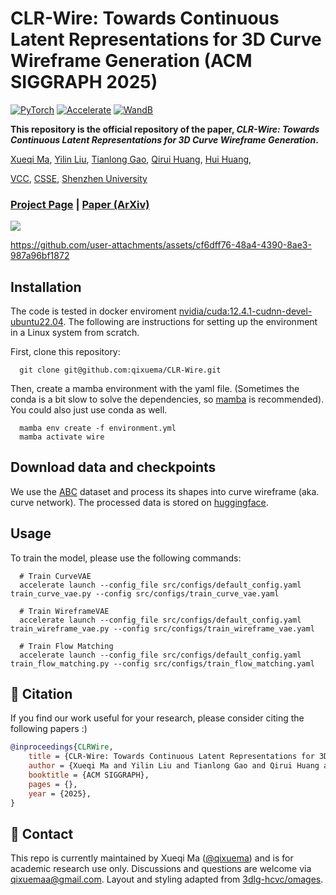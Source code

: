 
# CLR-Wire: Towards Continuous Latent Representations for 3D Curve Wireframe Generation (ACM SIGGRAPH 2025)

<a href="https://pytorch.org/"><img alt="PyTorch" src="https://img.shields.io/badge/PyTorch-EE4C2C?style=for-the-badge&logo=pytorch&logoColor=white"></a>
<a href="https://github.com/huggingface/accelerate"><img alt="Accelerate" src="https://img.shields.io/badge/Accelerate-ffd21e?style=for-the-badge&logo=Accelerate&logoColor=white"></a>
<a href="https://wandb.ai/site"><img alt="WandB" src="https://img.shields.io/badge/Weights_&_Biases-FFBE00?style=for-the-badge&logo=WeightsAndBiases&logoColor=white"></a>

**This repository is the official repository of the paper, *CLR-Wire: Towards Continuous Latent Representations for 3D Curve Wireframe Generation*.**

[Xueqi Ma](https://qixuema.github.io/),
[Yilin Liu](https://yilinliu77.github.io/),
[Tianlong Gao](https://github.com/Alone-gao/),
[Qirui Huang](https://scholar.google.com/citations?user=PWoil2gAAAAJ&hl=zh-CN),
[Hui Huang](https://vcc.tech/~huihuang),

[VCC](https://vcc.tech/),
[CSSE](https://csse.szu.edu.cn/),
[Shenzhen University](https://www.szu.edu.cn/)


### [Project Page](https://vcc.tech/research/2025/CLRWire) | [Paper (ArXiv)](https://www.arxiv.org/abs/2504.19174)


<img src='assets/teaser.png'/>


https://github.com/user-attachments/assets/cf6dff76-48a4-4390-8ae3-987a96bf1872


## Installation
The code is tested in docker enviroment [nvidia/cuda:12.4.1-cudnn-devel-ubuntu22.04](https://hub.docker.com/layers/nvidia/cuda/12.4.1-cudnn-devel-ubuntu22.04/images/sha256-0a1cb6e7bd047a1067efe14efdf0276352d5ca643dfd77963dab1a4f05a003a4).
The following are instructions for setting up the environment in a Linux system from scratch.

First, clone this repository:

      git clone git@github.com:qixuema/CLR-Wire.git

Then, create a mamba environment with the yaml file. (Sometimes the conda is a bit slow to solve the dependencies, so [mamba](https://mamba.readthedocs.io/en/latest/installation/mamba-installation.html) is recommended). You could also just use conda as well.

      mamba env create -f environment.yml
      mamba activate wire

## Download data and checkpoints

We use the [ABC](https://deep-geometry.github.io/abc-dataset/) dataset and process its shapes into curve wireframe (aka. curve network). The processed data is stored on [huggingface](https://huggingface.co/datasets/qixuema/CurveWiframe).

## Usage

To train the model, please use the following commands:

      # Train CurveVAE
      accelerate launch --config_file src/configs/default_config.yaml train_curve_vae.py --config src/configs/train_curve_vae.yaml

      # Train WireframeVAE
      accelerate launch --config_file src/configs/default_config.yaml train_wireframe_vae.py --config src/configs/train_wireframe_vae.yaml

      # Train Flow Matching
      accelerate launch --config_file src/configs/default_config.yaml train_flow_matching.py --config src/configs/train_flow_matching.yaml

## :notebook_with_decorative_cover: Citation

If you find our work useful for your research, please consider citing the following papers :)

```bibtex
@inproceedings{CLRWire,
    title = {CLR-Wire: Towards Continuous Latent Representations for 3D Curve Wireframe Generation},
    author = {Xueqi Ma and Yilin Liu and Tianlong Gao and Qirui Huang and Hui Huang},
    booktitle = {ACM SIGGRAPH},
    pages = {},
    year = {2025},
}
```

## :email: Contact

This repo is currently maintained by Xueqi Ma ([@qixuema](https://github.com/qixuema)) and is for academic research use only. Discussions and questions are welcome via qixuemaa@gmail.com. 
Layout and styling adapted from [3dlg-hcvc/omages](https://github.com/3dlg-hcvc/omages).